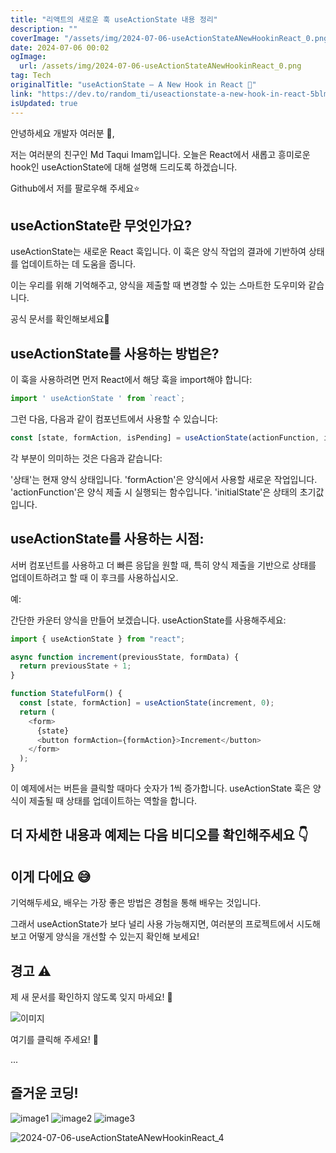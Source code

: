 ```yaml
---
title: "리액트의 새로운 훅 useActionState 내용 정리"
description: ""
coverImage: "/assets/img/2024-07-06-useActionStateANewHookinReact_0.png"
date: 2024-07-06 00:02
ogImage: 
  url: /assets/img/2024-07-06-useActionStateANewHookinReact_0.png
tag: Tech
originalTitle: "useActionState — A New Hook in React 🎉"
link: "https://dev.to/random_ti/useactionstate-a-new-hook-in-react-5blm"
isUpdated: true
---
```




안녕하세요 개발자 여러분 👋,

저는 여러분의 친구인 Md Taqui Imam입니다. 오늘은 React에서 새롭고 흥미로운 hook인 useActionState에 대해 설명해 드리도록 하겠습니다.

Github에서 저를 팔로우해 주세요⭐

## useActionState란 무엇인가요?

<div class="content-ad"></div>

useActionState는 새로운 React 훅입니다. 이 훅은 양식 작업의 결과에 기반하여 상태를 업데이트하는 데 도움을 줍니다.

이는 우리를 위해 기억해주고, 양식을 제출할 때 변경할 수 있는 스마트한 도우미와 같습니다.

공식 문서를 확인해보세요🚀

## useActionState를 사용하는 방법은?

<div class="content-ad"></div>

이 훅을 사용하려면 먼저 React에서 해당 훅을 import해야 합니다:

```javascript
import ' useActionState ' from `react`;
```

그런 다음, 다음과 같이 컴포넌트에서 사용할 수 있습니다:

```javascript
const [state, formAction, isPending] = useActionState(actionFunction, initialState);
```

각 부분이 의미하는 것은 다음과 같습니다:

<div class="content-ad"></div>

'상태'는 현재 양식 상태입니다.
'formAction'은 양식에서 사용할 새로운 작업입니다.
'actionFunction'은 양식 제출 시 실행되는 함수입니다.
'initialState'은 상태의 초기값입니다.

## useActionState를 사용하는 시점:

서버 컴포넌트를 사용하고 더 빠른 응답을 원할 때, 특히 양식 제출을 기반으로 상태를 업데이트하려고 할 때 이 후크를 사용하십시오.

예:

<div class="content-ad"></div>

간단한 카운터 양식을 만들어 보겠습니다. useActionState를 사용해주세요:

```js
import { useActionState } from "react";

async function increment(previousState, formData) {
  return previousState + 1;
}

function StatefulForm() {
  const [state, formAction] = useActionState(increment, 0);
  return (
    <form>
      {state}
      <button formAction={formAction}>Increment</button>
    </form>
  );
}
```

이 예제에서는 버튼을 클릭할 때마다 숫자가 1씩 증가합니다. useActionState 훅은 양식이 제출될 때 상태를 업데이트하는 역할을 합니다.

## 더 자세한 내용과 예제는 다음 비디오를 확인해주세요 👇

<div class="content-ad"></div>

## 이게 다에요 😅

기억해두세요, 배우는 가장 좋은 방법은 경험을 통해 배우는 것입니다.

그래서 useActionState가 보다 널리 사용 가능해지면, 여러분의 프로젝트에서 시도해 보고 어떻게 양식을 개선할 수 있는지 확인해 보세요!

## 경고 ⚠️

<div class="content-ad"></div>

제 새 문서를 확인하지 않도록 잊지 마세요! 🫡

![이미지](/assets/img/2024-07-06-useActionStateANewHookinReact_0.png)

여기를 클릭해 주세요! 👋

...

<div class="content-ad"></div>

## 즐거운 코딩!

![image1](/assets/img/2024-07-06-useActionStateANewHookinReact_1.png)
![image2](/assets/img/2024-07-06-useActionStateANewHookinReact_2.png)
![image3](/assets/img/2024-07-06-useActionStateANewHookinReact_3.png)

<div class="content-ad"></div>


![2024-07-06-useActionStateANewHookinReact_4](/assets/img/2024-07-06-useActionStateANewHookinReact_4.png)

